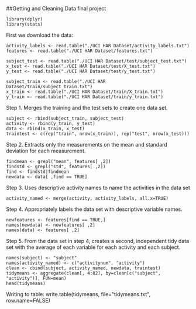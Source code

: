 ##Getting and Cleaning Data final project

```{r echo=TRUE}
library(dplyr)
library(stats)
```
First we download the data:
```{r echo=TRUE}
activity_labels <- read.table("./UCI HAR Dataset/activity_labels.txt")
features <- read.table("./UCI HAR Dataset/features.txt")

subject_test <- read.table("./UCI HAR Dataset/test/subject_test.txt")
x_test <- read.table("./UCI HAR Dataset/test/X_test.txt")
y_test <- read.table("./UCI HAR Dataset/test/y_test.txt")

subject_train <- read.table("./UCI HAR Dataset/train/subject_train.txt")
x_train <- read.table("./UCI HAR Dataset/train/X_train.txt")
y_train <- read.table("./UCI HAR Dataset/train/y_train.txt")
```

Step 1. Merges the training and the test sets to create one data set.
```{r echo=TRUE}
subject <- rbind(subject_train, subject_test)
activity <- rbind(y_train, y_test)
data <- rbind(x_train, x_test)
traintest <- c(rep("train", nrow(x_train)), rep("test", nrow(x_test)))
```
Step 2. Extracts only the measurements on the mean and standard deviation for each measurement.
```{r echo=TRUE}
findmean <- grepl("mean", features[ ,2])
findstd <- grepl("std", features[ ,2])
find <- findstd|findmean
newdata <- data[ ,find == TRUE]
```
Step 3. Uses descriptive activity names to name the activities in the data set
```{r echo=TRUE}
activity_named <- merge(activity, activity_labels, all.x=TRUE)
```
Step 4. Appropriately labels the data set with descriptive variable names.
```{r echo=TRUE}
newfeatures <- features[find == TRUE,]
names(newdata) <- newfeatures[ ,2]
names(data) <- features[ ,2]
```
Step 5. From the data set in step 4, creates a second, independent tidy data set with the average of each variable for each activity and each subject.
```{r echo=TRUE}
names(subject) <- "subject"
names(activity_named) <- c("activitynum", "activity")
clean <- cbind(subject, activity_named, newdata, traintest)
tidymeans <- aggregate(clean[, 4:82], by=clean[c("subject", "activity")], FUN=mean)
head(tidymeans)
```
Writing to table:
write.table(tidymeans, file="tidymeans.txt", row.name=FALSE)
